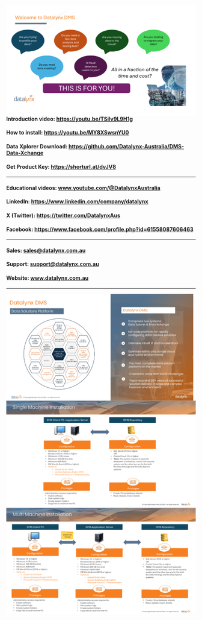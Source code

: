 <img src="https://github.com/Datalynx-Australia/DMS-Data-Xplorer/blob/main/IntroPg1.png"
     alt="Datalynx PG1"
     style="float: left; margin-right: 10px;" />

 #### Introduction video: https://youtu.be/TSilv9L9H1g
 #### How to install: https://youtu.be/MY8XSwsnYU0
 #### Data Xplorer Download: https://github.com/Datalynx-Australia/DMS-Data-Xchange
 #### Get Product Key: https://shorturl.at/dvJV8
________________________________________

 #### Educational videos: www.youtube.com/@DatalynxAustralia
 #### LinkedIn: https://www.linkedin.com/company/datalynx  
 #### X (Twitter): https://twitter.com/DatalynxAus
 #### Facebook: https://www.facebook.com/profile.php?id=61558087606463
________________________________________

 #### Sales:   sales@datalynx.com.au     
 #### Support: support@datalynx.com.au     
 #### Website: www.datalynx.com.au
________________________________________     

<img src="https://github.com/Datalynx-Australia/DMS-Data-Xplorer/blob/main/IntroPg2.png"
     alt="Datalynx PG2"
     style="float: left; margin-right: 10px;" />

________________________________________     

<img src="https://github.com/Datalynx-Australia/DMS-Data-Xplorer/blob/main/IntroPg3.png"
     alt="Datalynx PG3"
     style="float: left; margin-right: 10px;" />

________________________________________     

<img src="https://github.com/Datalynx-Australia/DMS-Data-Xplorer/blob/main/IntroPg4.png"
     alt="Datalynx PG4"
     style="float: left; margin-right: 10px;" />


